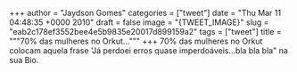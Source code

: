 
+++
author = "Jaydson Gomes"
categories = ["tweet"]
date = "Thu Mar 11 04:48:35 +0000 2010"
draft = false
image = "{TWEET_IMAGE}"
slug = "eab2c178ef3552bee4e5b9835e20017d899159a2"
tags = ["tweet"]
title = """70% das mulheres no Orkut..."""
+++
70% das mulheres no Orkut colocam aquela frase 'Já perdoei erros quase imperdoáveis...bla bla bla" na sua Bio.
